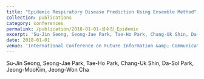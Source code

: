 ```yaml
---
title: "Epidemic Respiratory Disease Prediction Using Ensemble Method"
collection: publications
category: conferences
permalink: /publication/2018-01-01-성수진_Epidemic
excerpt: 'Su-Jin Seong, Seong-Jae Park, Tae-Ho Park, Chang-Uk Shin, Da-Sol Park, Jeong-MooKim, Jeong-Won Cha'
date: 2018-01-01
venue: 'International Conference on Future Information &amp; Communication Engineering(ICFICE)'
---
```

Su-Jin Seong, Seong-Jae Park, Tae-Ho Park, Chang-Uk Shin, Da-Sol Park, Jeong-MooKim, Jeong-Won Cha
